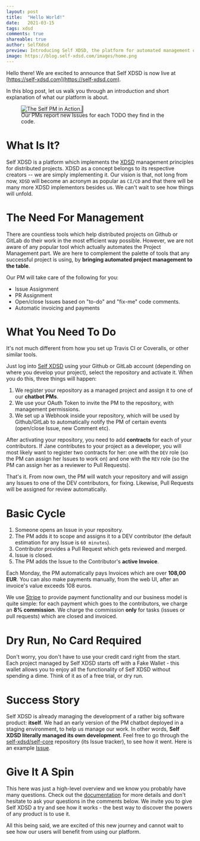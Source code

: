 ```yaml
---
layout: post
title:  "Hello World!"
date:   2021-03-15
tags: xdsd
comments: true
shareable: true
author: SelfXdsd
preview: Introducing Self XDSD, the platform for automated management of distributed projects.
image: https://blog.self-xdsd.com/images/home.png
---
```


Hello there! We are excited to announce that Self XDSD is now live at [https://self-xdsd.com](https://self-xdsd.com).

In this blog post, let us walk you through an introduction and short explanation of what our platform is about.

<figure class="articleimg">
 <img src="{{page.image}}" alt="The Self PM in Action." style="box-shadow: 2px 2px 2px 2px grey;">
 <figcaption>
 Our PMs report new Issues for each TODO they find in the code.
 </figcaption>
</figure>

# What Is It?

Self XDSD is a platform which implements the [XDSD](https://www.xdsd.org/) management principles for distributed projects. XDSD as a concept belongs to its respective creators -- we are simply implementing it. Our vision is that, not long from now, ``XDSD`` will become an acronym as popular as ``CI/CD`` and that there will be many more XDSD implementors besides us. We can't wait to see how things will unfold.

# The Need For Management

There are countless tools which help distributed projects on Github or GitLab do their work in the most efficient way possible. However, we are not aware of any popular tool which actually automates the Project Management part. We are here to complement the palette of tools that any successful project is using, by **bringing automated project management to the table**.

Our PM will take care of the following for you:

* Issue Assignment
* PR Assignment
* Open/close Issues based on "to-do" and "fix-me" code comments.
* Automatic invoicing and payments

# What You Need To Do

It's not much different from how you set up Travis CI or Coveralls, or other similar tools.

Just log into [Self XDSD](https://self-xdsd.com) using your Github or GitLab account (depending on where you develop your project), select the repository and activate it. When you do this, three things will happen:

1. We register your repository as a managed project and assign it to one of our **chatbot PMs**.
2. We use your OAuth Token to invite the PM to the repository, with management permissions.
3. We set up a Webhook inside your repository, which will be used by Github/GitLab to automatically notify the PM of
certain events (open/close Issue, new Comment etc).

After activating your repository, you need to add **contracts** for each of your contributors. If Jane contributes to your project as a developer, you will most likely want to register two contracts for her: one with the ``DEV`` role (so the PM can assign her Issues to work on) and one with the ``REV`` role (so the PM can assign her as a reviewer to Pull Requests).

That's it. From now own, the PM will watch your repository and will assign any Issues to one of the DEV contributors, for fixing. Likewise, Pull Requests will be assigned for review automatically.

# Basic Cycle

1. Someone opens an Issue in your repository.
2. The PM adds it to scope and assigns it to a DEV contributor (the default estimation for any Issue is ``60 minutes``).
3. Contributor provides a Pull Request which gets reviewed and merged.
4. Issue is closed.
5. The PM adds the Issue to the Contributor's **active Invoice**.

Each Monday, the PM automatically pays Invoices which are over **108,00 EUR**. You can also make payments manually, from the web UI, after an invoice's value exceeds 108 euros.

We use [Stripe](https://stripe.com) to provide payment functionality and our business model is quite simple: for each payment which goes to the contributors, we charge an **8% commission**. We charge the commission **only** for tasks (issues or pull requests) which are closed and invoiced.

# Dry Run, No Card Required

Don't worry, you don't have to use your credit card right from the start. Each project managed by Self XDSD starts off with a Fake Wallet - this wallet allows you to enjoy all the functionality of Self XDSD without spending a dime. Think of it as of a free trial, or dry run.

# Success Story

Self XDSD is already managing the development of a rather big software product: **itself**. We had an early version of the PM chatbot deployed in a staging environment, to help us manage our work. In other words, **Self XDSD literally managed its own development**. Feel free to go through the [self-xdsd/self-core](https://github.com/self-xdsd/self-core) repository (its Issue tracker), to see how it went. Here is an example [Issue](https://github.com/self-xdsd/self-core/issues/897).

# Give It A Spin

This here was just a high-level overview and we know you probably have many questions. Check out the [documentation](https://docs.self-xdsd.com) for more details and don't hesitate to ask your questions in the comments below. We invite you to give Self XDSD a try and see how it works - the best way to discover the powers of any product is to use it.

All this being said, we are excited of this new journey and cannot wait to see how our users will benefit from using our platform.
